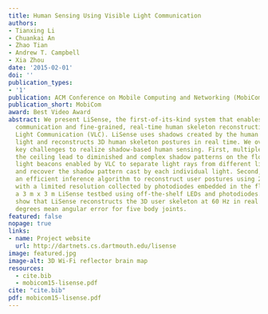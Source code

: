 ```yaml
---
title: Human Sensing Using Visible Light Communication
authors:
- Tianxing Li
- Chuankai An
- Zhao Tian
- Andrew T. Campbell
- Xia Zhou
date: '2015-02-01'
doi: ''
publication_types:
- '1'
publication: ACM Conference on Mobile Computing and Networking (MobiCom), 2015
publication_short: MobiCom
award: Best Video Award
abstract: We present LiSense, the first-of-its-kind system that enables both data
  communication and fine-grained, real-time human skeleton reconstruction using Visible
  Light Communication (VLC). LiSense uses shadows created by the human body from blocked
  light and reconstructs 3D human skeleton postures in real time. We overcome two
  key challenges to realize shadow-based human sensing. First, multiple lights on
  the ceiling lead to diminished and complex shadow patterns on the floor. We design
  light beacons enabled by VLC to separate light rays from different light sources
  and recover the shadow pattern cast by each individual light. Second, we design
  an efficient inference algorithm to reconstruct user postures using 2D shadow information
  with a limited resolution collected by photodiodes embedded in the floor. We build
  a 3 m x 3 m LiSense testbed using off-the-shelf LEDs and photodiodes. Experiments
  show that LiSense reconstructs the 3D user skeleton at 60 Hz in real time with 10
  degrees mean angular error for five body joints.
featured: false
nopage: true
links:
- name: Project website
  url: http://dartnets.cs.dartmouth.edu/lisense
image: featured.jpg
image-alt: 3D Wi-Fi reflector brain map
resources:
  - cite.bib
  - mobicom15-lisense.pdf
cite: "cite.bib"
pdf: mobicom15-lisense.pdf
---
```



